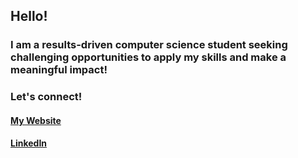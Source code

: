 ## Hello!

### I am a results-driven computer science student seeking challenging opportunities to apply my skills and make a meaningful impact!

### Let's connect!

#### [My Website](https://aubrymcc21.github.io/aubryminima.github.io/)

#### [LinkedIn](https://www.linkedin.com/in/aubry-mcconnell-7607711b7/)
